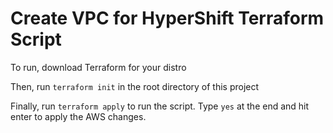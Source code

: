 # Create VPC for HyperShift Terraform Script

To run, download Terraform for your distro

Then, run `terraform init` in the root directory of this project

Finally, run `terraform apply` to run the script. Type `yes` at the end and hit enter to apply the AWS changes.
